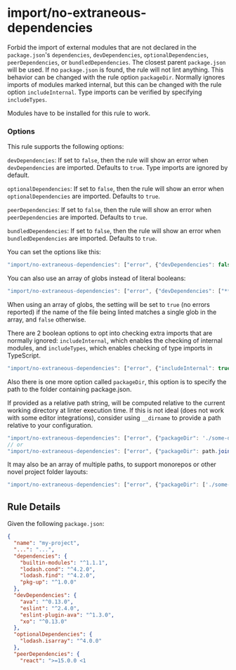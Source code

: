 # import/no-extraneous-dependencies

<!-- end auto-generated rule header -->

Forbid the import of external modules that are not declared in the `package.json`'s `dependencies`, `devDependencies`, `optionalDependencies`, `peerDependencies`, or `bundledDependencies`.
The closest parent `package.json` will be used. If no `package.json` is found, the rule will not lint anything. This behavior can be changed with the rule option `packageDir`. Normally ignores imports of modules marked internal, but this can be changed with the rule option `includeInternal`. Type imports can be verified by specifying `includeTypes`.

Modules have to be installed for this rule to work.

### Options

This rule supports the following options:

`devDependencies`: If set to `false`, then the rule will show an error when `devDependencies` are imported. Defaults to `true`.
Type imports are ignored by default.

`optionalDependencies`: If set to `false`, then the rule will show an error when `optionalDependencies` are imported. Defaults to `true`.

`peerDependencies`: If set to `false`, then the rule will show an error when `peerDependencies` are imported. Defaults to `true`.

`bundledDependencies`: If set to `false`, then the rule will show an error when `bundledDependencies` are imported. Defaults to `true`.

You can set the options like this:

```js
"import/no-extraneous-dependencies": ["error", {"devDependencies": false, "optionalDependencies": false, "peerDependencies": false}]
```

You can also use an array of globs instead of literal booleans:

```js
"import/no-extraneous-dependencies": ["error", {"devDependencies": ["**/*.test.js", "**/*.spec.js"]}]
```

When using an array of globs, the setting will be set to `true` (no errors reported) if the name of the file being linted matches a single glob in the array, and `false` otherwise.

There are 2 boolean options to opt into checking extra imports that are normally ignored: `includeInternal`, which enables the checking of internal modules, and `includeTypes`, which enables checking of type imports in TypeScript.

```js
"import/no-extraneous-dependencies": ["error", {"includeInternal": true, "includeTypes": true}]
```

Also there is one more option called `packageDir`, this option is to specify the path to the folder containing package.json.

If provided as a relative path string, will be computed relative to the current working directory at linter execution time. If this is not ideal (does not work with some editor integrations), consider using `__dirname` to provide a path relative to your configuration.

```js
"import/no-extraneous-dependencies": ["error", {"packageDir": './some-dir/'}]
// or
"import/no-extraneous-dependencies": ["error", {"packageDir": path.join(__dirname, 'some-dir')}]
```

It may also be an array of multiple paths, to support monorepos or other novel project
folder layouts:

```js
"import/no-extraneous-dependencies": ["error", {"packageDir": ['./some-dir/', './root-pkg']}]
```

## Rule Details

Given the following `package.json`:
```json
{
  "name": "my-project",
  "...": "...",
  "dependencies": {
    "builtin-modules": "^1.1.1",
    "lodash.cond": "^4.2.0",
    "lodash.find": "^4.2.0",
    "pkg-up": "^1.0.0"
  },
  "devDependencies": {
    "ava": "^0.13.0",
    "eslint": "^2.4.0",
    "eslint-plugin-ava": "^1.3.0",
    "xo": "^0.13.0"
  },
  "optionalDependencies": {
    "lodash.isarray": "^4.0.0"
  },
  "peerDependencies": {
    "react": ">=15.0.0 <1